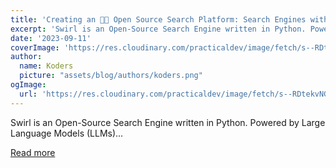 ```yaml
---
title: 'Creating an 👩‍💻 Open Source Search Platform: Search Engines with AI - Swirl 🌌'
excerpt: 'Swirl is an Open-Source Search Engine written in Python. Powered by Large Language Models (LLMs)...'
date: '2023-09-11'
coverImage: 'https://res.cloudinary.com/practicaldev/image/fetch/s--RDtekvNG--/c_imagga_scale,f_auto,fl_progressive,h_420,q_auto,w_1000/https://dev-to-uploads.s3.amazonaws.com/uploads/articles/si7g2r3yezbaslybnpaf.png'
author:
  name: Koders
  picture: "assets/blog/authors/koders.png"
ogImage:
  url: 'https://res.cloudinary.com/practicaldev/image/fetch/s--RDtekvNG--/c_imagga_scale,f_auto,fl_progressive,h_420,q_auto,w_1000/https://dev-to-uploads.s3.amazonaws.com/uploads/articles/si7g2r3yezbaslybnpaf.png'
---
```


Swirl is an Open-Source Search Engine written in Python. Powered by Large Language Models (LLMs)...

[Read more](https://dev.to/swirl/creating-an-open-source-search-platform-search-engines-with-ai-swirl-2m0h)
